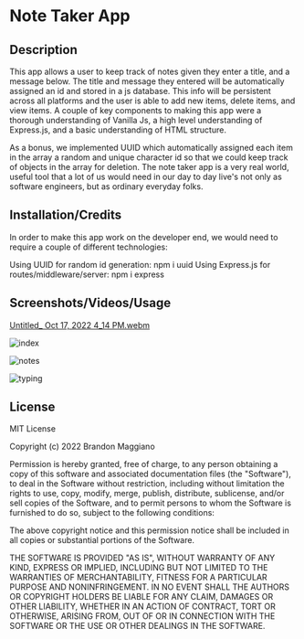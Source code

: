# Note Taker App

## Description

This app allows a user to keep track of notes given they enter a title, and a message below. The title and message they entered will be automatically assigned an id and stored in a js database. This info will be persistent across all platforms and the user is able to add new items, delete items, and view items. A couple of key components to making this app were a thorough understanding of Vanilla Js, a high level understanding of Express.js, and a basic understanding of HTML structure. 

As a bonus, we implemented UUID which automatically assigned each item in the array a random and unique character id so that we could keep track of objects in the array for deletion. The note taker app is a very real world, useful tool that a lot of us would need in our day to day live's not only as software engineers, but as ordinary everyday folks.

## Installation/Credits

In order to make this app work on the developer end, we would need to require a couple of different technologies:

Using UUID for random id generation: npm i uuid
Using Express.js for routes/middleware/server: npm i express

## Screenshots/Videos/Usage

[Untitled_ Oct 17, 2022 4_14 PM.webm](https://user-images.githubusercontent.com/103971233/196300744-0cf78947-ce22-46e6-907d-47e41e6f9cbf.webm)

![index](https://user-images.githubusercontent.com/103971233/196300776-94a1aad7-d75a-4ff7-adcc-868c8efe1b6b.PNG)

![notes](https://user-images.githubusercontent.com/103971233/196300786-6284a0b8-5aba-4461-be4e-d14cdc18a103.PNG)

![typing](https://user-images.githubusercontent.com/103971233/196300791-83fd1131-1298-43f7-bf60-328badbc1da7.PNG)

## License

MIT License

Copyright (c) 2022 Brandon Maggiano

Permission is hereby granted, free of charge, to any person obtaining a copy
of this software and associated documentation files (the "Software"), to deal
in the Software without restriction, including without limitation the rights
to use, copy, modify, merge, publish, distribute, sublicense, and/or sell
copies of the Software, and to permit persons to whom the Software is
furnished to do so, subject to the following conditions:

The above copyright notice and this permission notice shall be included in all
copies or substantial portions of the Software.

THE SOFTWARE IS PROVIDED "AS IS", WITHOUT WARRANTY OF ANY KIND, EXPRESS OR
IMPLIED, INCLUDING BUT NOT LIMITED TO THE WARRANTIES OF MERCHANTABILITY,
FITNESS FOR A PARTICULAR PURPOSE AND NONINFRINGEMENT. IN NO EVENT SHALL THE
AUTHORS OR COPYRIGHT HOLDERS BE LIABLE FOR ANY CLAIM, DAMAGES OR OTHER
LIABILITY, WHETHER IN AN ACTION OF CONTRACT, TORT OR OTHERWISE, ARISING FROM,
OUT OF OR IN CONNECTION WITH THE SOFTWARE OR THE USE OR OTHER DEALINGS IN THE
SOFTWARE.

